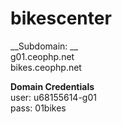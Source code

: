 bikescenter
===========

__Subdomain: __  
g01.ceophp.net  
bikes.ceophp.net

__Domain Credentials__  
user: u68155614-g01  
pass: 01bikes  
